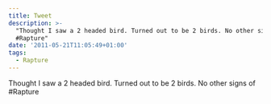 ```yaml
---
title: Tweet
description: >-
  "Thought I saw a 2 headed bird. Turned out to be 2 birds. No other signs of
  #Rapture"
date: '2011-05-21T11:05:49+01:00'
tags:
  - Rapture
---
```

Thought I saw a 2 headed bird. Turned out to be 2 birds. No other signs of #Rapture
